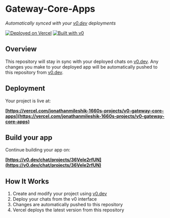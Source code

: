 # Gateway-Core-Apps

*Automatically synced with your [v0.dev](https://v0.dev) deployments*

[![Deployed on Vercel](https://img.shields.io/badge/Deployed%20on-Vercel-black?style=for-the-badge&logo=vercel)](https://vercel.com/jonathanmileshik-1660s-projects/v0-gateway-core-apps)
[![Built with v0](https://img.shields.io/badge/Built%20with-v0.dev-black?style=for-the-badge)](https://v0.dev/chat/projects/36VeIe2rfUN)

## Overview

This repository will stay in sync with your deployed chats on [v0.dev](https://v0.dev).
Any changes you make to your deployed app will be automatically pushed to this repository from [v0.dev](https://v0.dev).

## Deployment

Your project is live at:

**[https://vercel.com/jonathanmileshik-1660s-projects/v0-gateway-core-apps](https://vercel.com/jonathanmileshik-1660s-projects/v0-gateway-core-apps)**

## Build your app

Continue building your app on:

**[https://v0.dev/chat/projects/36VeIe2rfUN](https://v0.dev/chat/projects/36VeIe2rfUN)**

## How It Works

1. Create and modify your project using [v0.dev](https://v0.dev)
2. Deploy your chats from the v0 interface
3. Changes are automatically pushed to this repository
4. Vercel deploys the latest version from this repository